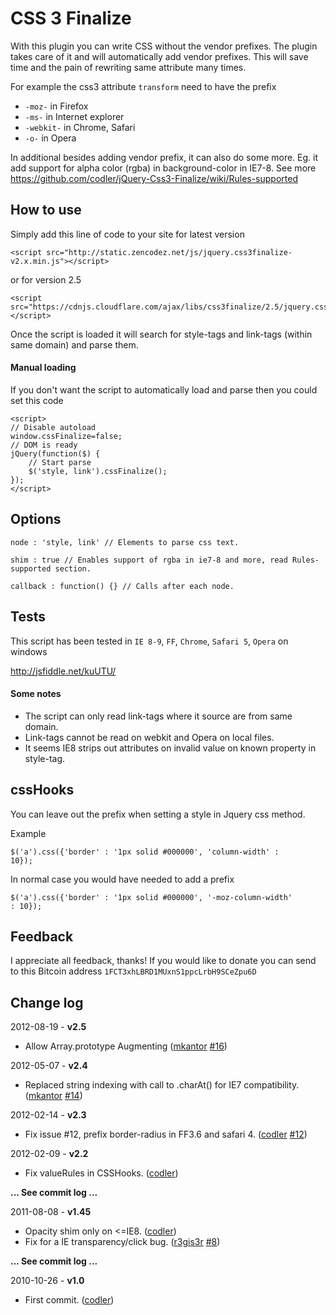 # CSS 3 Finalize

With this plugin you can write CSS without the vendor prefixes. The plugin takes care of it and will automatically add vendor prefixes. This will save time and the pain of rewriting same attribute many times.

For example the css3 attribute <code>transform</code> need to have the prefix 
<ul>
<li><code>-moz-</code> in Firefox</li>
<li><code>-ms-</code> in Internet explorer</li>
<li><code>-webkit-</code> in Chrome, Safari</li>
<li><code>-o-</code> in Opera</li>
</ul>

In additional besides adding vendor prefix, it can also do some more. Eg. it add support for alpha color (rgba) in background-color in IE7-8.
See more <https://github.com/codler/jQuery-Css3-Finalize/wiki/Rules-supported>

## How to use

Simply add this line of code to your site for latest version

	<script src="http://static.zencodez.net/js/jquery.css3finalize-v2.x.min.js"></script>

or for version 2.5

	<script src="https://cdnjs.cloudflare.com/ajax/libs/css3finalize/2.5/jquery.css3finalize.min.js"></script>

Once the script is loaded it will search for style-tags and link-tags (within same domain) and parse them.

#### Manual loading
If you don't want the script to automatically load and parse then you could set this code

	<script> 
	// Disable autoload
	window.cssFinalize=false; 
	// DOM is ready
	jQuery(function($) { 
		// Start parse
		$('style, link').cssFinalize();
	});
	</script>

## Options

	node : 'style, link' // Elements to parse css text.
	
	shim : true // Enables support of rgba in ie7-8 and more, read Rules-supported section.
	
	callback : function() {} // Calls after each node.

## Tests

This script has been tested in <code>IE 8-9</code>, <code>FF</code>, <code>Chrome</code>, <code>Safari 5</code>, <code>Opera</code> on windows

<http://jsfiddle.net/kuUTU/>

#### Some notes
* The script can only read link-tags where it source are from same domain.
* Link-tags cannot be read on webkit and Opera on local files.
* It seems IE8 strips out attributes on invalid value on known property in style-tag.

## cssHooks

You can leave out the prefix when setting a style in Jquery css method.

Example

<code>$('a').css({'border' : '1px solid #000000', 'column-width' : 10});</code>

In normal case you would have needed to add a prefix

<code>$('a').css({'border' : '1px solid #000000', '-moz-column-width' : 10});</code>

## Feedback

I appreciate all feedback, thanks! If you would like to donate you can send to this Bitcoin address <code>1FCT3xhLBRD1MUxnS1ppcLrbH9SCeZpu6D</code>

## Change log ##

2012-08-19 - **v2.5**

* Allow Array.prototype Augmenting ([mkantor](https://github.com/mkantor) [#16](https://github.com/codler/jQuery-Css3-Finalize/pull/16))

2012-05-07 - **v2.4**
* Replaced string indexing with call to .charAt() for IE7 compatibility. ([mkantor](https://github.com/mkantor) [#14](https://github.com/codler/jQuery-Css3-Finalize/pull/14))

2012-02-14 - **v2.3**

* Fix issue #12, prefix border-radius in FF3.6 and safari 4. ([codler](https://github.com/codler) [#12](https://github.com/codler/jQuery-Css3-Finalize/issues/12))

2012-02-09 - **v2.2**

* Fix valueRules in CSSHooks. ([codler](https://github.com/codler))

**... See commit log ...**

2011-08-08 - **v1.45**

* Opacity shim only on <=IE8. ([codler](https://github.com/codler))
* Fix for a IE transparency/click bug. ([r3gis3r](https://github.com/r3gis3r) [#8](https://github.com/codler/jQuery-Css3-Finalize/pull/8))

**... See commit log ...**

2010-10-26 - **v1.0**

* First commit. ([codler](https://github.com/codler))